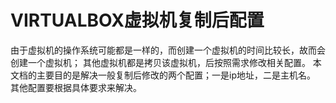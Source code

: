 ﻿VIRTUALBOX虚拟机复制后配置
========
由于虚拟机的操作系统可能都是一样的，而创建一个虚拟机的时间比较长，故而会创建一个虚拟机；
其他虚拟机都是拷贝该虚拟机，后按照需求修改相关配置。
本文档的主要目的是解决一般复制后修改的两个配置；一是ip地址，二是主机名。
其他配置要根据具体要求来解决。
